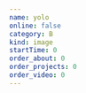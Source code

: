 ```yaml
---
name: yolo
online: false
category: B
kind: image
startTime: 0
order_about: 0
order_projects: 0
order_video: 0
---
```

